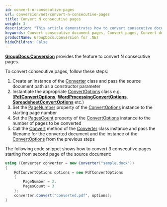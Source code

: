 ```yaml
---
id: convert-n-consecutive-pages
url: conversion/net/convert-n-consecutive-pages
title: Convert N consecutive pages
weight: 3
description: "This article demonstrates how to convert consecutive document pages using GroupDocs.Conversion for .NET API."
keywords: Convert consecutive document pages, Convert pages, Convert document page
productName: GroupDocs.Conversion for .NET
hideChildren: False
---
```

[**GroupDocs.Conversion**](https://products.groupdocs.com/conversion/net) provides the feature to convert N consecutive pages.

To convert consecutive pages, follow these steps:

1.   Create an instance of the [Converter](https://reference.groupdocs.com/conversion/net/groupdocs.conversion/converter) class and pass the source document path as a constructor parameter
2.   Instantiate the appropriate [ConvertOptions](https://reference.groupdocs.com/conversion/net/groupdocs.conversion.options.convert/convertoptions) class e.g. (**[PdfConvertOptions](https://reference.groupdocs.com/conversion/net/groupdocs.conversion.options.convert/pdfconvertoptions)**, **[WordProcessingConvertOptions](https://reference.groupdocs.com/conversion/net/groupdocs.conversion.options.convert/wordprocessingconvertoptions)**, **[SpreadsheetConvertOptions](https://reference.groupdocs.com/conversion/net/groupdocs.conversion.options.convert/spreadsheetconvertoptions)** etc.)
3.   Set the [PageNumber](https://reference.groupdocs.com/conversion/net/groupdocs.conversion.options.convert/commonconvertoptions-1/pagenumber) property of the [ConvertOptions](https://reference.groupdocs.com/conversion/net/groupdocs.conversion.options.convert/convertoptions) instance to the starting page number
4.   Set the [PagesCount](https://reference.groupdocs.com/conversion/net/groupdocs.conversion.options.convert/commonconvertoptions-1/pagescount) property of the [ConvertOptions](https://reference.groupdocs.com/conversion/net/groupdocs.conversion.options.convert/convertoptions) instance to the number of pages to be converted 
5.   Call the [Convert](https://reference.groupdocs.com/conversion/net/groupdocs.conversion/converter/convert/#convert_3) method of the [Converter](https://reference.groupdocs.com/conversion/net/groupdocs.conversion/converter) class instance and pass the filename for the converted document and the instance of the [ConvertOptions](https://reference.groupdocs.com/conversion/net/groupdocs.conversion.options.convert/convertoptions) from the previous steps

The following code snippet shows how to convert 3 consecutive pages starting from second page of the source document:

```csharp
using (Converter converter = new Converter("sample.docx"))
{
    PdfConvertOptions options = new PdfConvertOptions
    {
        PageNumber = 2,
        PagesCount = 3
    };
    converter.Convert("converted.pdf", options);
}
```
